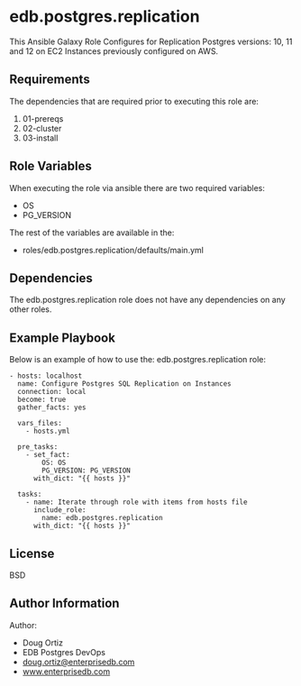edb.postgres.replication
=========

This Ansible Galaxy Role Configures for Replication Postgres versions: 10, 11 and 12 on EC2 Instances previously configured on AWS.

Requirements
------------

The dependencies that are required prior to executing this role are:
1. 01-prereqs
2. 02-cluster
3. 03-install

Role Variables
--------------

When executing the role via ansible there are two required variables:
* OS
* PG_VERSION

The rest of the variables are available in the:
* roles/edb.postgres.replication/defaults/main.yml

Dependencies
------------

The edb.postgres.replication role does not have any dependencies on any other roles.

Example Playbook
----------------

Below is an example of how to use the: edb.postgres.replication role:

    - hosts: localhost
      name: Configure Postgres SQL Replication on Instances
      connection: local
      become: true
      gather_facts: yes

      vars_files:
        - hosts.yml

      pre_tasks:
        - set_fact:
            OS: OS
            PG_VERSION: PG_VERSION
          with_dict: "{{ hosts }}"
 
      tasks:
        - name: Iterate through role with items from hosts file
          include_role:
            name: edb.postgres.replication
          with_dict: "{{ hosts }}"

License
-------

BSD

Author Information
------------------

Author: 
* Doug Ortiz
* EDB Postgres DevOps
* doug.ortiz@enterprisedb.com
* www.enterprisedb.com
